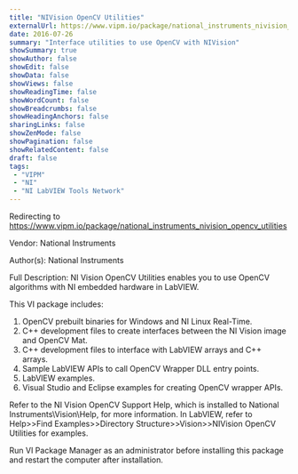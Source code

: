 ```yaml
---
title: "NIVision OpenCV Utilities"
externalUrl: https://www.vipm.io/package/national_instruments_nivision_opencv_utilities
date: 2016-07-26
summary: "Interface utilities to use OpenCV with NIVision"
showSummary: true
showAuthor: false
showEdit: false
showData: false
showViews: false
showReadingTime: false
showWordCount: false
showBreadcrumbs: false
showHeadingAnchors: false
sharingLinks: false
showZenMode: false
showPagination: false
showRelatedContent: false
draft: false
tags:
 - "VIPM"
 - "NI"
 - "NI LabVIEW Tools Network"
---
```


Redirecting to https://www.vipm.io/package/national_instruments_nivision_opencv_utilities

Vendor: National Instruments

Author(s): National Instruments
 
Full Description:
NI Vision OpenCV Utilities enables you to use OpenCV algorithms with NI embedded hardware in LabVIEW.

This VI package includes:

1. OpenCV prebuilt binaries for Windows and NI Linux Real-Time. 
2. C++ development files to create interfaces between the NI Vision image and OpenCV Mat. 
3. C++ development files to interface with LabVIEW arrays and C++ arrays. 
4. Sample LabVIEW APIs to call OpenCV Wrapper DLL entry points. 
5. LabVIEW examples. 
6. Visual Studio and Eclipse examples for creating OpenCV wrapper APIs.

Refer to the NI Vision OpenCV Support Help, which is installed to National Instruments\\Vision\\Help, for more information. In LabVIEW, refer to Help>>Find Examples>>Directory Structure>>Vision>>NIVision OpenCV Utilities for examples. 

Run VI Package Manager as an administrator before installing this package and restart the computer after installation.